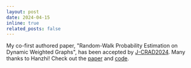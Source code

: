```yaml
---
layout: post
date: 2024-04-15
inline: true
related_posts: false
---
```


My co-first authored paper, "Random-Walk Probability Estimation on Dynamic Weighted Graphs", has been accepted by [J-CRAD2024](https://crad.ict.ac.cn/). Many thanks to Hanzhi! Check out the [paper](https://crad.ict.ac.cn/article/doi/10.7544/issn1000-1239.202440148) and [code](https://github.com/luyi256/CoinFlipWalk).
